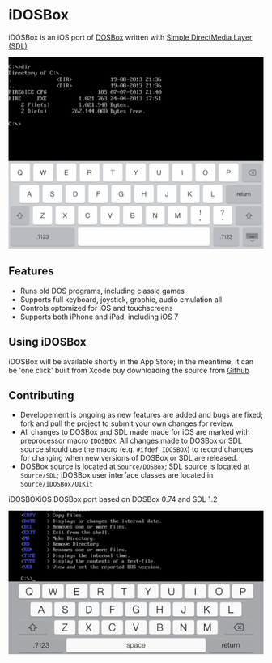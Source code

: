 iDOSBox
=======

iDOSBox is an iOS port of [DOSBox](http://www.dosbox.com/) written with [Simple DirectMedia Layer (SDL)](http://www.libsdl.org/)

![iDOSBox iPad](/Documentation/idosbox_ipad_keyboard.png "iDOSBox iPad")

Features
--------
* Runs old DOS programs, including classic games
* Supports full keyboard, joystick, graphic, audio emulation all
* Controls optomized for iOS and touchscreens
* Supports both iPhone and iPad, including iOS 7

Using iDOSBox
-------------
iDOSBox will be available shortly in the App Store; in the meantime, it can be 'one click' built from Xcode buy downloading the source from [Github](https://github.com/matthewvilim/iDOSBox)

Contributing
------------
* Developement is ongoing as new features are added and bugs are fixed; fork and pull the project to submit your own changes for review.
* All changes to DOSBox and SDL made made for iOS are marked with preprocessor macro `IDOSBOX`. All changes made to DOSBox or SDL source should use the macro (e.g. `#ifdef IDOSBOX`) to record changes for changing when new versions of DOSBox or SDL are released.
* DOSBox source is located at `Source/DOSBox`; SDL source is located at `Source/SDL`; iDOSBox user interface classes are located in `Source/iDOSBox/UIKit`

iDOSBOXiOS DOSBox port based on DOSBox 0.74 and SDL 1.2

![iDOSBox iPhone](/Documentation/idosbox_iphone_keyboard.png "iDOSBox iPhone")

